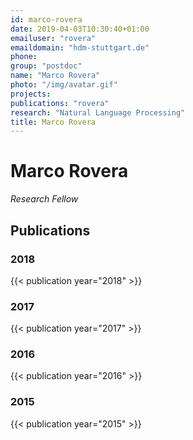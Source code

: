 ```yaml
---
id: marco-rovera
date: 2019-04-03T10:30:40+01:00
emailuser: "rovera"
emaildomain: "hdm-stuttgart.de"
phone: 
group: "postdoc"
name: "Marco Rovera"
photo: "/img/avatar.gif" 
projects:
publications: "rovera"
research: "Natural Language Processing"
title: Marco Rovera
---
```


# Marco Rovera

*Research Fellow*

## Publications
### 2018
{{< publication year="2018" >}}
### 2017
{{< publication year="2017" >}}
### 2016
{{< publication year="2016" >}}
### 2015
{{< publication year="2015" >}}
